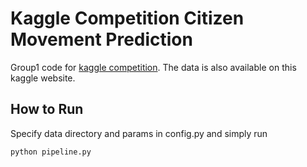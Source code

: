 # Kaggle Competition Citizen Movement Prediction 
Group1 code for [kaggle competition](https://www.kaggle.com/competitions/citizen-movement-analysis). The data is also available on this kaggle website.

## How to Run
Specify data directory and params in config.py and simply run
```
python pipeline.py
```

